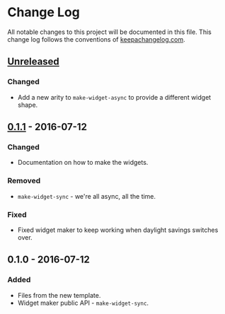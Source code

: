 # Change Log
All notable changes to this project will be documented in this file. This change log follows the conventions of [keepachangelog.com](http://keepachangelog.com/).

## [Unreleased]
### Changed
- Add a new arity to `make-widget-async` to provide a different widget shape.

## [0.1.1] - 2016-07-12
### Changed
- Documentation on how to make the widgets.

### Removed
- `make-widget-sync` - we're all async, all the time.

### Fixed
- Fixed widget maker to keep working when daylight savings switches over.

## 0.1.0 - 2016-07-12
### Added
- Files from the new template.
- Widget maker public API - `make-widget-sync`.

[Unreleased]: https://github.com/your-name/nrepl-gui/compare/0.1.1...HEAD
[0.1.1]: https://github.com/your-name/nrepl-gui/compare/0.1.0...0.1.1
